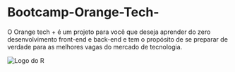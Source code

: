 # Bootcamp-Orange-Tech-
O Orange tech + é um projeto para você que deseja aprender do zero desenvolvimento front-end e back-end e tem o propósito de se preparar de verdade para as melhores vagas do mercado de tecnologia.

![Logo do R](https://www.dio.me/certificate/9C2C3348/share)
